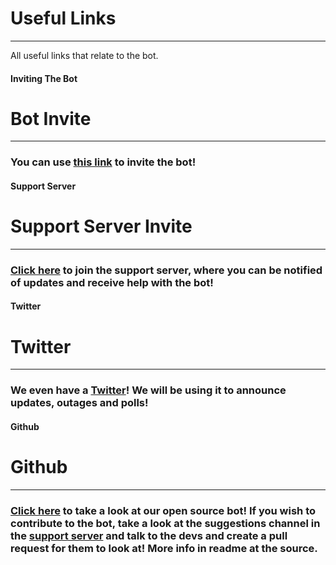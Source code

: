 
# Useful Links
---
All useful links that relate to the bot.

<!-- tabs:start -->

#### **Inviting The Bot**

# Bot Invite
---
### You can use [this link](https://discord.com/oauth2/authorize?client_id=564426594144354315&scope=bot&permissions=805694544) to invite the bot!

#### **Support Server**

# Support Server Invite
---
### [Click here](https://discord.gg/G5pEdUp) to join the support server, where you can be notified of updates and receive help with the bot!

#### **Twitter**

# Twitter
---
### We even have a [Twitter](https://twitter.com/SuggesterBot)! We will be using it to announce updates, outages and polls!

#### Github

# Github
---
### [Click here](https://github.com/Suggester-Bot/Suggester) to take a look at our open source bot! If you wish to contribute to the bot, take a look at the suggestions channel in the [support server](https://discord.gg/G5pEdUp) and talk to the devs and create a pull request for them to look at! More info in readme at the source.

<!-- tabs:end -->
